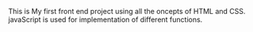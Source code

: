 This is My first front end project using all the oncepts of HTML and CSS.
javaScript is used for implementation of different functions.